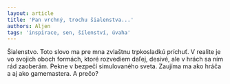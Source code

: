```yaml
---
layout: article
title: 'Pan vrchný, trochu šialenstva...'
authors: Aljen
tags: 'inspirace, sen, šílenství, úvaha'
---
```


Šialenstvo. Toto slovo ma pre mna zvlaštnu trpkosladkú príchuť.
V realite je vo svojich oboch formách, ktoré rozvediem daľej, desivé, ale v hrách sa ním rád zaoberám. Pekne v bezpečí simulovaného sveta. Zaujíma ma ako hráča a aj ako gamemastera. A prečo?
